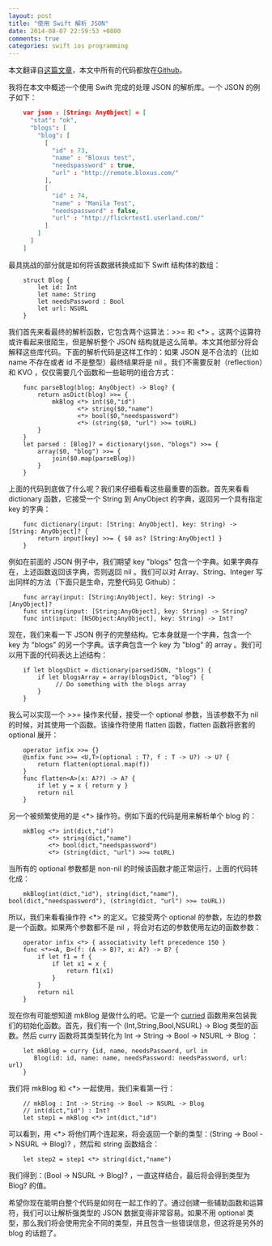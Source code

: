 ```yaml
---
layout: post
title: "使用 Swift 解析 JSON"
date: 2014-08-07 22:59:53 +0800
comments: true
categories: swift ios programming
---
```


本文翻译自[这篇文章](http://chris.eidhof.nl/posts/json-parsing-in-swift.html)，本文中所有的代码都放在[Github](https://gist.github.com/chriseidhof/4c071de50461a802874e)。

我将在本文中概述一个使用 Swift 完成的处理 JSON 的解析库。一个 JSON 的例子如下：

``` json
    var json : [String: AnyObject] = [
      "stat": "ok",
      "blogs": [
        "blog": [
          [
            "id" : 73,
            "name" : "Bloxus test",
            "needspassword" : true,
            "url" : "http://remote.bloxus.com/"
          ],
          [
            "id" : 74,
            "name" : "Manila Test",
            "needspassword" : false,
            "url" : "http://flickrtest1.userland.com/"
          ]
        ]
      ]
    ]
```

最具挑战的部分就是如何将该数据转换成如下 Swift 结构体的数组：

``` objc
    struct Blog {
        let id: Int
        let name: String
        let needsPassword : Bool
        let url: NSURL
    }
```

我们首先来看最终的解析函数，它包含两个运算法：>>= 和 <*> 。这两个运算符或许看起来很陌生，但是解析整个 JSON 结构就是这么简单。本文其他部分将会解释这些库代码。下面的解析代码是这样工作的：如果 JSON 是不合法的（比如 name 不存在或者 id 不是整型）最终结果将是 nil 。我们不需要反射（reflection）和 KVO ，仅仅需要几个函数和一些聪明的组合方式：

``` objc
    func parseBlog(blog: AnyObject) -> Blog? {
        return asDict(blog) >>= {
            mkBlog <*> int($0,"id")
                   <*> string($0,"name")
                   <*> bool($0,"needspassword")
                   <*> (string($0, "url") >>= toURL)
        }
    }
    let parsed : [Blog]? = dictionary(json, "blogs") >>= {
        array($0, "blog") >>= {
            join($0.map(parseBlog))
        }
    }
```

上面的代码到底做了什么呢？我们来仔细看看这些最重要的函数。首先来看看 dictionary 函数，它接受一个 String 到 AnyObject 的字典，返回另一个具有指定 key 的字典：

``` objc
    func dictionary(input: [String: AnyObject], key: String) ->  [String: AnyObject]? {
        return input[key] >>= { $0 as? [String:AnyObject] }
    }
```

例如在前面的 JSON 例子中，我们期望 key "blogs" 包含一个字典。如果字典存在，上述函数返回该字典，否则返回 nil 。我们可以对 Array、String、Integer 写出同样的方法（下面只是生命，完整代码见 Github）：

``` objc
    func array(input: [String:AnyObject], key: String) ->  [AnyObject]?
    func string(input: [String:AnyObject], key: String) -> String?
    func int(input: [NSObject:AnyObject], key: String) -> Int?
```

现在，我们来看一下 JSON 例子的完整结构。它本身就是一个字典，包含一个 key 为 "blogs" 的另一个字典。该字典包含一个 key 为 "blog" 的 array 。我们可以用下面的代码表达上述结构：

``` objc
    if let blogsDict = dictionary(parsedJSON, "blogs") {
        if let blogsArray = array(blogsDict, "blog") {
             // Do something with the blogs array
        }
    }
```

我么可以实现一个 >>= 操作来代替，接受一个 optional 参数，当该参数不为 nil 的时候，对其使用一个函数。该操作符使用 flatten 函数，flatten 函数将嵌套的 optional 展开：

``` objc
    operator infix >>= {}
    @infix func >>= <U,T>(optional : T?, f : T -> U?) -> U? {
        return flatten(optional.map(f))
    }
    func flatten<A>(x: A??) -> A? {
        if let y = x { return y }
        return nil
    }
```

另一个被频繁使用的是 <*> 操作符。例如下面的代码是用来解析单个 blog 的：

``` objc
    mkBlog <*> int(dict,"id")
           <*> string(dict,"name")
           <*> bool(dict,"needspassword")
           <*> (string(dict, "url") >>= toURL)
```

当所有的 optional 参数都是 non-nil 的时候该函数才能正常运行，上面的代码转化成：

``` objc
    mkBlog(int(dict,"id"), string(dict,"name"), bool(dict,"needspassword"), (string(dict, "url") >>= toURL))
```

所以，我们来看看操作符 <*> 的定义。它接受两个 optional 的参数，左边的参数是一个函数。如果两个参数都不是 nil ，将会对右边的参数使用左边的函数参数：

``` objc
    operator infix <*> { associativity left precedence 150 }
    func <*><A, B>(f: (A -> B)?, x: A?) -> B? {
        if let f1 = f {
            if let x1 = x {
                return f1(x1)
            }
        }
        return nil
    }
```

现在你有可能想知道 mkBlog 是做什么的吧。它是一个 [curried](http://en.wikipedia.org/wiki/Currying) 函数用来包装我们的初始化函数。首先，我们有一个 (Int,String,Bool,NSURL) -> Blog 类型的函数。然后 curry 函数将其类型转化为 Int -> String -> Bool -> NSURL -> Blog ：

``` objc
    let mkBlog = curry {id, name, needsPassword, url in 
       Blog(id: id, name: name, needsPassword: needsPassword, url: url) 
    }
```

我们将 mkBlog 和 <*> 一起使用，我们来看第一行：

``` objc
    // mkBlog : Int -> String -> Bool -> NSURL -> Blog
    // int(dict,"id") : Int?
    let step1 = mkBlog <*> int(dict,"id")
```

可以看到，用 <*> 将他们两个连起来，将会返回一个新的类型：(String -> Bool -> NSURL -> Blog)? ，然后和 string 函数结合：

``` objc
    let step2 = step1 <*> string(dict,"name")
```

我们得到：(Bool -> NSURL -> Blog)? ，一直这样结合，最后将会得到类型为 Blog? 的值。

希望你现在能明白整个代码是如何在一起工作的了。通过创建一些辅助函数和运算符，我们可以让解析强类型的 JSON 数据变得非常容易。如果不用 optional 类型，那么我们将会使用完全不同的类型，并且包含一些错误信息，但这将是另外的 blog 的话题了。